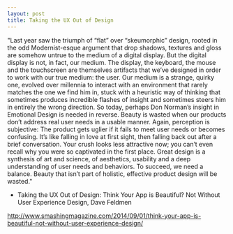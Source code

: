 ```yaml
---
layout: post
title: Taking the UX Out of Design
---
```

"Last year saw the triumph of “flat” over “skeumorphic” design, rooted in the odd Modernist-esque argument that drop shadows, textures and gloss are somehow untrue to the medium of a digital display.
But the digital display is not, in fact, our medium. The display, the keyboard, the mouse and the touchscreen are themselves artifacts that we’ve designed in order to work with our true medium: the user. Our medium is a strange, quirky one, evolved over millennia to interact with an environment that rarely matches the one we find him in, stuck with a heuristic way of thinking that sometimes produces incredible flashes of insight and sometimes steers him in entirely the wrong direction.
So today, perhaps Don Norman’s insight in Emotional Design is needed in reverse. Beauty is wasted when our products don’t address real user needs in a usable manner. Again, perception is subjective: The product gets uglier if it fails to meet user needs or becomes confusing. It’s like falling in love at first sight, then falling back out after a brief conversation. Your crush looks less attractive now; you can’t even recall why you were so captivated in the first place.
Great design is a synthesis of art and science, of aesthetics, usability and a deep understanding of user needs and behaviors. To succeed, we need a balance. Beauty that isn’t part of holistic, effective product design will be wasted."

 - Taking the UX Out of Design: Think Your App is Beautiful?  Not Without User Experience Design, Dave Feldmen

http://www.smashingmagazine.com/2014/09/01/think-your-app-is-beautiful-not-without-user-experience-design/
